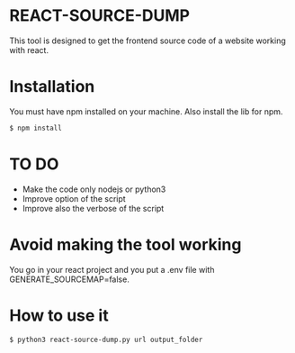 # REACT-SOURCE-DUMP

This tool is designed to get the frontend source code of a website working with react.

# Installation

You must have npm installed on your machine. 
Also install the lib for npm.  
```bash
$ npm install
```

# TO DO

- Make the code only nodejs or python3
- Improve option of the script
- Improve also the verbose of the script


# Avoid making the tool working

You go in your react project and you put a .env file with GENERATE_SOURCEMAP=false.

# How to use it


```bash
$ python3 react-source-dump.py url output_folder
```
